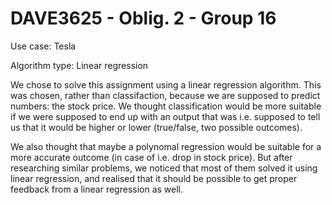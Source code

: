 # DAVE3625 - Oblig. 2 - Group 16

Use case: Tesla

Algorithm type: Linear regression


We chose to solve this assignment using a linear regression algorithm. This was chosen, rather than classifaction, because we are supposed to predict numbers: the stock price. We thought classification would be more suitable if we were supposed to end up with an output that was i.e. supposed to tell us that it would be higher or lower (true/false, two possible outcomes). 

We also thought that maybe a polynomal regression would be suitable for a more accurate outcome (in case of i.e. drop in stock price). But after researching similar problems, we noticed that most of them solved it using linear regression, and realised that it should be possible to get proper feedback from a linear regression as well.
